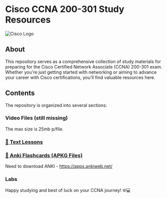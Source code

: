 # Cisco CCNA 200-301 Study Resources

![Cisco Logo](https://upload.wikimedia.org/wikipedia/commons/thumb/0/08/Cisco_logo_blue_2016.svg/800px-Cisco_logo_blue_2016.svg.png)

## About

This repository serves as a comprehensive collection of study materials for preparing for the Cisco Certified Network Associate (CCNA) 200-301 exam. Whether you're just getting started with networking or aiming to advance your career with Cisco certifications, you'll find valuable resources here.

## Contents

The repository is organized into several sections:

### Video Files (still missing)
The max size is 25mb p/file.

### <a href="https://github.com/dannielcosta/CISCO---CCNA-200---301/tree/main/200-301%20Full%20Certification%20Prep%20Course">🔗 Text Lessons</a>

### <a href="https://github.com/dannielcosta/CISCO---CCNA-200---301/tree/main/Anki%20Flash%20Cards">🔗 Anki Flashcards (APKG Files)</a>
Need to download ANKI - https://apps.ankiweb.net/

### Labs



Happy studying and best of luck on your CCNA journey! 🌐💻
